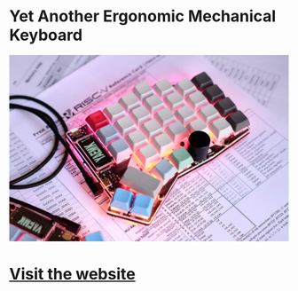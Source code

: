 # Yet Another Ergonomic Mechanical Keyboard

![YAEMK Front](docs/images/2_yaemk_close_up_rgb_front.webp)

# [Visit the website](https://karlk90.github.io/yaemk/)
